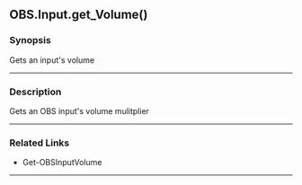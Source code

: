 OBS.Input.get_Volume()
----------------------

### Synopsis
Gets an input's volume

---

### Description

Gets an OBS input's volume mulitplier

---

### Related Links
* Get-OBSInputVolume

---
